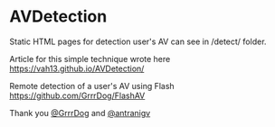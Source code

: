 # AVDetection

Static HTML pages for detection user's AV can see in /detect/ folder.

Article for this simple technique wrote here https://vah13.github.io/AVDetection/

Remote detection of a user's AV using Flash https://github.com/GrrrDog/FlashAV


Thank you [@GrrrDog](https://github.com/GrrrDog) and [@antranigv](https://github.com/antranigv)
